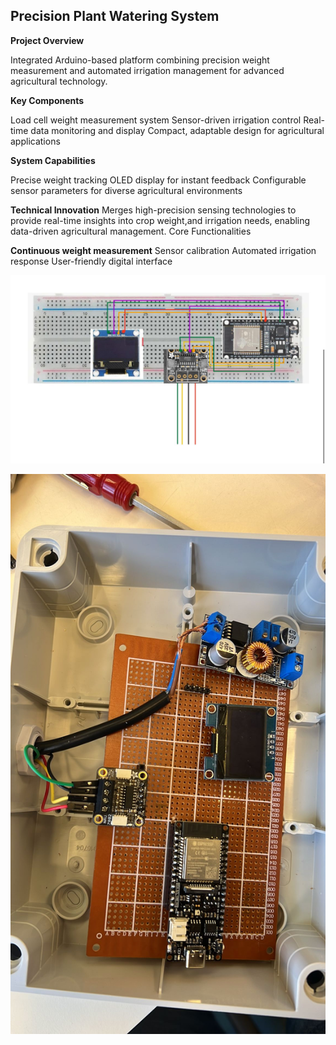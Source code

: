 ## Precision Plant Watering System

**Project Overview**

Integrated Arduino-based platform combining precision weight measurement and automated irrigation management for advanced agricultural technology.

**Key Components**

Load cell weight measurement system
Sensor-driven irrigation control
Real-time data monitoring and display
Compact, adaptable design for agricultural applications

**System Capabilities**

Precise weight tracking
OLED display for instant feedback
Configurable sensor parameters for diverse agricultural environments

**Technical Innovation**
Merges high-precision sensing technologies to provide   real-time insights into crop weight,and irrigation needs, enabling data-driven agricultural management.
Core Functionalities

**Continuous weight measurement**
Sensor calibration
Automated irrigation response
User-friendly digital interface




![alt text](image.png)


![alt text](image-1.png)




